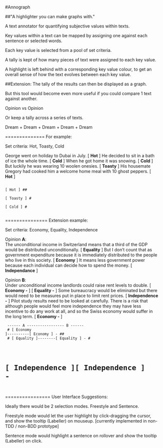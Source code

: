 #Annograph

##"A highlighter you can make graphs with."

A text annotator for quantifying subjective values within texts.

Key values within a text can be mapped by assigning one against each sentence or selected words.

Each key value is selected from a pool of set criteria.

A tally is kept of how many pieces of text were assigned to each key value.

A highlight is left behind with a corresponding key value colour, to get an overall sense of how the text evolves between each key value.


##Extension:
The tally of the results can then be displayed as a graph.

But this tool would become even more useful if you could compare 1 text against another.

Opinion vs Opinion

Or keep a tally across a series of texts.

Dream + Dream + Dream + Dream + Dream

==============
For example:

Set criteria: Hot, Toasty, Cold

George went on holiday to Dubai in July. [ **Hot** ] He decided to sit in a bath of ice the whole time. [ **Cold** ] When he got home it was snowing. [ **Cold** ] But luckily he was wearing 10 woolen onesies. [ **Toasty** ] His housemate Gregory had cooked him a welcome home meal with 10 ghost peppers. [ **Hot** ]

<code>
[ Hot ] ## <br/>
[ Toasty ] # <br/>
[ Cold ] # <br/>
</code>


===============
Extension example:

Set criteria: Economy, Equality, Independence

Opinion **A**:<br/>
The unconditional income in Switzerland means that a third of the GDP would be distributed unconditionally. [ **Equality** ] But I don’t count that as government expenditure because it is immediately distributed to the people who live in this society. [ **Economy** ] It means less government power because each individual can decide how to spend the money. [ **Independance** ]

Opinion **B**:<br/>
Under unconditional income landlords could raise rent levels to double. [ **Economy -** ] [ **Equality -** ] Some bureaucracy would be eliminated but there would need to be measures put in place to limit rent prices. [ **Independence -** ] Pilot study results need to be looked at carefully. There is a risk that although people would feel more independence they may have less incentive to do any work at all, and so the Swiss economy would suffer in the long term. [ **Economy -** ]

<code>  ------ A ----------------- B ------      <br/>
        # [ Economy ]----------[ Economy ] - ## <br/>
       # [ Equality ]--------[ Equality ] - # <br/>
   # [ Independence ][ Independence ] - #
</code>

================
User Interface Suggestions:

Ideally there would be 2 selection modes. Freestyle and Sentence.

Freestyle mode would let the user highlight by click-dragging the cursor, and show the tooltip (Labeller) on mouseup. [currently implemented in non-TDD / non-BDD prototype]

Sentence mode would highlight a sentence on rollover and show the tooltip (Labeller) on click.
